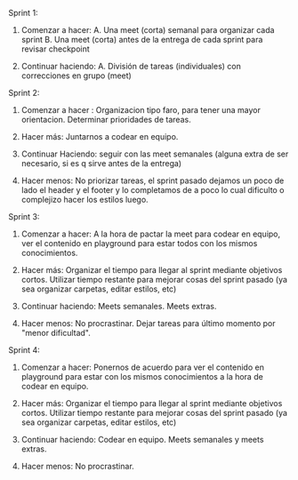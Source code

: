 Sprint 1:
1. Comenzar a hacer:
    A. Una meet (corta) semanal para organizar cada sprint
    B. Una meet (corta) antes de la entrega de cada sprint para revisar checkpoint

2. Continuar haciendo:
    A. División de tareas (individuales) con correcciones en grupo (meet)

Sprint 2:

1. Comenzar a hacer : Organizacion tipo faro, para tener una mayor orientacion. Determinar prioridades de tareas.

2. Hacer más: Juntarnos a codear en equipo.

3. Continuar Haciendo: seguir con las meet semanales (alguna extra de ser necesario, si es q sirve antes de la entrega)

4. Hacer menos: No priorizar tareas, el sprint pasado dejamos un poco de lado el header y el footer y lo completamos de a poco lo cual dificulto o complejizo hacer los estilos luego.

Sprint 3: 

1. Comenzar a hacer: A la hora de pactar la meet para codear en equipo, ver el contenido en playground para estar todos con los mismos conocimientos.

2. Hacer más: Organizar el tiempo para llegar al sprint mediante objetivos cortos. Utilizar tiempo restante para mejorar cosas del sprint pasado (ya sea organizar carpetas, editar estilos, etc)

3. Continuar haciendo: Meets semanales. Meets extras.

4. Hacer menos: No procrastinar. Dejar tareas para último momento por "menor dificultad".


Sprint 4:

1. Comenzar a hacer: Ponernos de acuerdo para ver el contenido en playground para estar con los mismos conocimientos a la hora de codear en equipo.

2. Hacer más: Organizar el tiempo para llegar al sprint mediante objetivos cortos. Utilizar tiempo restante para mejorar cosas del sprint pasado (ya sea organizar carpetas, editar estilos, etc)

3. Continuar haciendo: Codear en equipo. Meets semanales y meets extras. 

4. Hacer menos: No procrastinar. 


